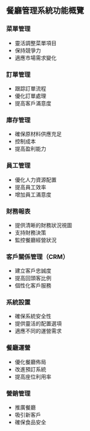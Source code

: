 ## 餐廳管理系統功能概覽

### 菜單管理
- 靈活調整菜單項目
- 保持競爭力
- 適應市場需求變化

### 訂單管理
- 跟踪訂單流程
- 優化訂單處理
- 提高客戶滿意度

### 庫存管理
- 確保原材料供應充足
- 控制成本
- 提高盈利能力

### 員工管理
- 優化人力資源配置
- 提高員工效率
- 增加員工滿意度

### 財務報表
- 提供清晰的財務狀況視圖
- 支持財務決策
- 監控餐廳經營狀況

### 客戶關係管理（CRM）
- 建立客戶忠誠度
- 提高回頭客比例
- 個性化客戶服務

### 系統設置
- 確保系統安全性
- 提供靈活的配置選項
- 適應不同的運營需求

### 餐廳運營
- 優化餐廳佈局
- 改進預訂系統
- 提高座位利用率

### 營銷管理
- 推廣餐廳
- 吸引新客戶
- 確保食品安全
